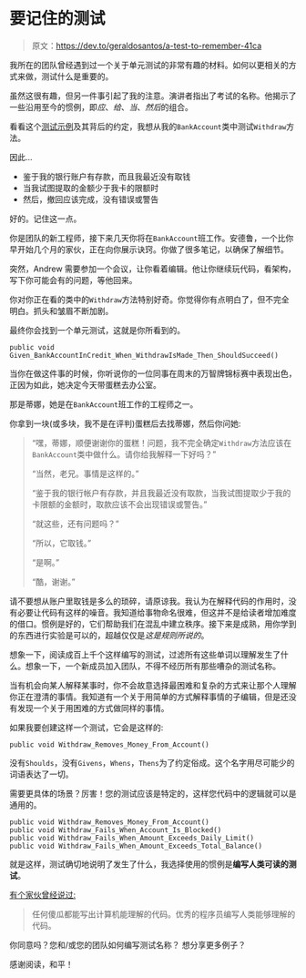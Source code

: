 # 要记住的测试

> 原文：<https://dev.to/geraldosantos/a-test-to-remember-41ca>

我所在的团队曾经遇到过一个关于单元测试的非常有趣的材料。如何以更相关的方式来做，测试什么是重要的。

虽然这很有趣，但另一件事引起了我的注意。演讲者指出了考试的名称。他揭示了一些沿用至今的惯例，即*应*、*给*、*当*、*然后*的组合。

看看这个[测试示例](https://www.agilealliance.org/glossary/gwt/)及其背后的约定，我想从我的`BankAccount`类中测试`Withdraw`方法。

因此...

*   鉴于我的银行账户有存款，而且我最近没有取钱
*   当我试图提取的金额少于我卡的限额时
*   然后，撤回应该完成，没有错误或警告

好的。记住这一点。

你是团队的新工程师，接下来几天你将在`BankAccount`班工作。安德鲁，一个比你早开始几个月的家伙，正在向你展示诀窍。你做了很多笔记，以确保了解细节。

突然，Andrew 需要参加一个会议，让你看着编辑。他让你继续玩代码，看架构，写下你可能会有的问题，等他回来。

你对你正在看的类中的`Withdraw`方法特别好奇。你觉得你有点明白了，但不完全明白。抓头和皱眉不断加剧。

最终你会找到一个单元测试，这就是你所看到的。

```
public void Given_BankAccountInCredit_When_WithdrawIsMade_Then_ShouldSucceed() 
```

当你在做这件事的时候，你听说你的一位同事在周末的万智牌锦标赛中表现出色，正因为如此，她决定今天带蛋糕去办公室。

那是蒂娜，她是在`BankAccount`班工作的工程师之一。

你拿到一块(或多块，我不是在评判)蛋糕后去找蒂娜，然后你问她:

> “嘿，蒂娜，顺便谢谢你的蛋糕！问题，我不完全确定`Withdraw`方法应该在`BankAccount`类中做什么。请你给我解释一下好吗？”
> 
> “当然，老兄。事情是这样的。”
> 
> “鉴于我的银行帐户有存款，并且我最近没有取款，当我试图提取少于我的卡限额的金额时，取款应该不会出现错误或警告。”
> 
> “就这些，还有问题吗？”
> 
> “所以，它取钱。”
> 
> “是啊。”
> 
> “酷，谢谢。”

请不要想从账户里取钱是多么的琐碎，请原谅我。我认为在解释代码的作用时，没有必要让代码有这样的噪音。我知道给事物命名很难，但这并不是给读者增加难度的借口。惯例是好的，它们帮助我们在混乱中建立秩序。接下来是成熟，用你学到的东西进行实验是可以的，超越仅仅是*这是规则所说的*。

想象一下，阅读成百上千个这样编写的测试，过滤所有这些单词以理解发生了什么。想象一下，一个新成员加入团队，不得不经历所有那些嘈杂的测试名称。

当有机会向某人解释某事时，你不会故意选择最困难和复杂的方式来让那个人理解你正在澄清的事情。我知道有一个关于用简单的方式解释事情的子编辑，但是还没有发现一个关于用困难的方式做同样的事情。

如果我要创建这样一个测试，它会是这样的:

```
public void Withdraw_Removes_Money_From_Account() 
```

没有`Shoulds`，没有`Givens`，`Whens`，`Thens`为了约定俗成。这个名字用尽可能少的词语表达了一切。

需要更具体的场景？厉害！您的测试应该是特定的，这样您代码中的逻辑就可以是通用的。

```
public void Withdraw_Removes_Money_From_Account()
public void Withdraw_Fails_When_Account_Is_Blocked()
public void Withdraw_Fails_When_Amount_Exceeds_Daily_Limit()
public void Withdraw_Fails_When_Amount_Exceeds_Total_Balance() 
```

就是这样，测试确切地说明了发生了什么，我选择使用的惯例是**编写人类可读的测试**。

[有个家伙曾经说过:](https://en.wikiquote.org/wiki/Martin_Fowler)

> 任何傻瓜都能写出计算机能理解的代码。优秀的程序员编写人类能够理解的代码。

你同意吗？您和/或您的团队如何编写测试名称？
想分享更多例子？

感谢阅读，和平！
